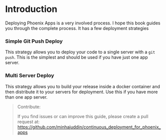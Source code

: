 # Introduction
Deploying Phoenix Apps is a very involved process. I hope this book guides you
through the complete process. It has a few deployment strategies


### Simple Git Push Deploy
This strategy allows you to deploy your code to a single server with a `git push`.
This is the simplest and should be used if you have just one app server.

### Multi Server Deploy
This strategy allows you to build your release inside a docker container and then
distribute it to your servers for deployment. Use this if you have more than one app server.


> Contribute:
>
> If you find issues or can improve this guide, please create a pull request at: https://github.com/minhajuddin/continuous_deployment_for_phoenix_apps
